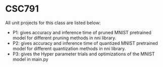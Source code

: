 # CSC791
All unit projects for this class are listed below: 
* P1: gives accuracy and inference time of pruned MNIST pretrained model for different pruning methods in nni library.
* P2: gives accuracy and inference time of quantized MNIST pretrained model for different quantization methods in nni library.
* P3: gives the Hyper parameter trials and optimizations of the MNIST model in main.py
